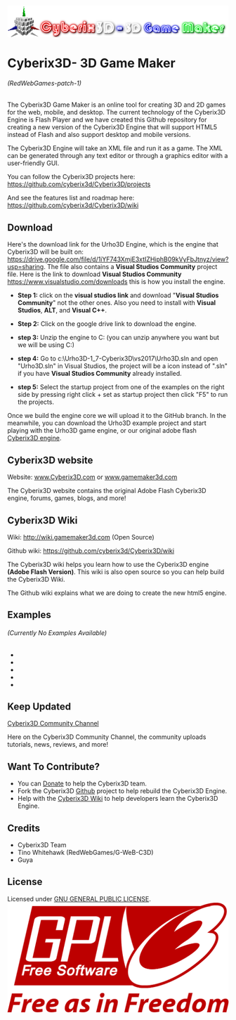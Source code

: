 ![Cyberix3D logo](https://github.com/RedWebGames/Cyberix3D/blob/RedWebGames-patch-1/Cyberix3D2.0Logo.png)
# Cyberix3D- 3D Game Maker 
###### (RedWebGames-patch-1)
The Cyberix3D Game Maker is an online tool for creating 3D and 2D games for the web, mobile, and desktop. The current technology of the Cyberix3D Engine is Flash Player and we have created this Github repository for creating a new version of the Cyberix3D Engine that will support HTML5 instead of Flash and also support desktop and mobile versions.

The Cyberix3D Engine will take an XML file and run it as a game.
The XML can be generated through any text editor or through a graphics editor with a user-friendly GUI.

You can follow the Cyberix3D projects here:
https://github.com/cyberix3d/Cyberix3D/projects

And see the features list and roadmap here:
https://github.com/cyberix3d/Cyberix3D/wiki
## Download
Here's the download link for the Urho3D Engine, which is the engine that Cyberix3D will be built on: https://drive.google.com/file/d/1iYF743XmjE3xtIZHiphB09kVyFbJtnyz/view?usp=sharing.  The file also contains a **Visual Studios Community** project file.  Here is the link to download **Visual Studios Community** https://www.visualstudio.com/downloads
this is how you install the engine.
 * **Step 1:** click on the **visual studios link** and download "**Visual Studios Community**" not the other ones.  Also you need to install with **Visual Studios**, **ALT**, and **Visual C++**.
 
 * **Step 2:** Click on the google drive link to download the engine.
 * **step 3:** Unzip the engine to C: (you can unzip anywhere you want but we will be using C:)
 * **step 4:** Go to c:\Urho3D-1_7-Cyberix3D\vs2017\Urho3D.sln and open "Urho3D.sln" in Visual Studios, the project will be a icon instead of ".sln" if you have **Visual Studios Community** already installed.
 
 * **step 5:** Select the startup project from one of the examples on the right side by pressing right click + set as startup project then click "F5" to run the projects.
 
Once we build the engine core we will upload it to the GitHub branch.  In the meanwhile, you can download the Urho3D example project and start playing with the Urho3D game engine, or our original adobe flash [Cyberix3D engine](www.gamemaker3d.com).
## Cyberix3D website
Website: www.Cyberix3D.com or www.gamemaker3d.com

The Cyberix3D website contains the original Adobe Flash Cyberix3D engine, forums, games, blogs, and more!
## Cyberix3D Wiki
Wiki: http://wiki.gamemaker3d.com (Open Source)

Github wiki: https://github.com/cyberix3d/Cyberix3D/wiki

The Cyberix3D wiki helps you learn how to use the Cyberix3D engine **(Adobe Flash Version)**.  This wiki is also open source so you can help build the Cyberix3D Wiki.

The Github wiki explains what we are doing to create the new html5 engine.
## Examples
###### (Currently No Examples Available)
-
-
-
-
-
## Keep Updated
[Cyberix3D Community Channel](https://www.youtube.com/channel/UCyg-Q4FEaUaz5zOt75_doFw)

Here on the Cyberix3D Community Channel, the community uploads tutorials, news, reviews, and more!
## Want To Contribute?
* You can [Donate](http://www.gamemaker3d.com/donate) to help the Cyberix3D team.
* Fork the Cyberix3D [Github](https://github.com/cyberix3d/Cyberix3D) project to help rebuild the Cyberix3D Engine.
* Help with the [Cyberix3D Wiki](http://wiki.gamemaker3d.com/editor:start) to help developers learn the Cyberix3D Engine.
## Credits
- Cyberix3D Team
- Tino Whitehawk (RedWebGames/G-WeB-C3D)
- Guya
## License
Licensed under [GNU GENERAL PUBLIC LICENSE](https://github.com/RedWebGames/Cyberix3D/blob/master/LICENSE).
![GNU Logo](https://github.com/RedWebGames/Cyberix3D/blob/RedWebGames-patch-1/1200px-GPLv3_Logo.svg.png)
